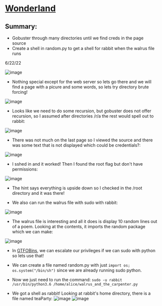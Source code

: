 # [Wonderland](https://tryhackme.com/room/wonderland)
## Summary:
- Gobuster through many directories until we find creds in the page source
- Create a shell in random.py to get a shell for rabbit when the walrus file runs

6/22/22


![image](https://user-images.githubusercontent.com/66894542/175207374-0e187458-d43e-440d-b5a8-8c60fe15219c.png)

- Nothing special except for the web server so lets go there and we will find a page with a picure and some words, so lets try directory brute forcing!

![image](https://user-images.githubusercontent.com/66894542/175207817-d5caaf45-9b87-4b50-b107-f3886fe33eff.png)

- Looks like we need to do some recursion, but gobuster does not offer recursion, so I assumed after directories /r/a the rest would spell out to rabbit:

![image](https://user-images.githubusercontent.com/66894542/175208355-e951e545-959e-4b80-afd9-6b30885a3675.png)

- There was not much on the last page so I viewed the source and there was some text that is not displayed which could be credentials?:

![image](https://user-images.githubusercontent.com/66894542/175208877-1022094b-6e46-4462-9942-ab2af5e442ba.png)

- I sshed in and it worked! Then I found the root flag but don't have permissions:

![image](https://user-images.githubusercontent.com/66894542/175209394-44a42f96-1f5a-4da0-9a3c-10f391f1db2f.png)

- The hint says everything is upside down so I checked in the /root directory and it was there!

- We also can run the walrus file with sudo with rabbit:

![image](https://user-images.githubusercontent.com/66894542/175209953-d2fa343c-ac66-4688-93f5-f35d30282254.png)

- The walrus file is interesting and all it does is display 10 random lines out of a poem. Looking at the contents, it imports the random package which we can make:

![image](https://user-images.githubusercontent.com/66894542/175457921-a12a44d6-b717-4a7d-b532-18a27a02b5ec.png)

- In [GTFOBins](https://gtfobins.github.io/gtfobins/python/#sudo), we can escalate our privileges if we can sudo with python so lets use that!

- We can create a file named random.py with just `import os; os.system("/bin/sh")` since we are already running sudo python.
- Now we just need to run the command: `sudo -u rabbit /usr/bin/python3.6 /home/alice/walrus_and_the_carpenter.py`

- We got a shell as rabbit! Looking at rabbit's home directory, there is a file named teaParty:
![image](https://user-images.githubusercontent.com/66894542/175459196-a6cff2a0-167a-463e-a59f-53d14328461c.png)
![image](https://user-images.githubusercontent.com/66894542/175459384-1141f0d6-90b4-4df8-8d27-0c0915ff1972.png)

